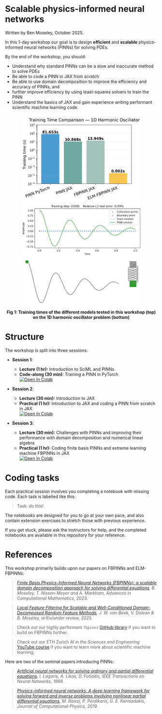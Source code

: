 # Scalable physics-informed neural networks

Written by Ben Moseley, October 2025.

In this 1-day workshop our goal is to design **efficient** and **scalable** physics-informed neural networks (PINNs) for solving PDEs.

By the end of the workshop, you should:

- Understand why standard PINNs can be a slow and inaccurate method to solve PDEs
- Be able to code a PINN in JAX from scratch
- Be able to use domain decomposition to improve the efficiency and accuracy of PINNs, and
- further improve efficiency by using least-squares solvers to train the PINN
- Understand the basics of JAX and gain experience writing performant scientific machine learning code.

<div style="text-align: center; margin-top: 20px">
    <img src="images/training_times.png" alt="Training Times" style="width:400px">
</div>
<div style="text-align: center;">
    <img src="images/example_solution.png" alt="Training Times" style="width:400px">
</div>
<div style="text-align: center;">
    <img src="https://raw.githubusercontent.com/benmoseley/AISE-2024/main/5_introduction_to_PINNs/oscillator.gif" alt="Training Times" style="width:400px">
</div>
<div style="text-align: center; font-weight: bold; margin-top: 5px; margin-bottom: 20px">
    Fig 1: Training times of the different models tested in this workshop (top) on the 1D harmonic oscillator problem (bottom)
</div>



# Structure

The workshop is split into three sessions:

- **Session 1**:
    - **Lecture (1 hr):** Introduction to SciML and PINNs
    - **Code-along (30 min):** Training a PINN in PyTorch  
    [<img src="https://colab.research.google.com/assets/colab-badge.svg" alt="Open In Colab"/>](https://colab.research.google.com/github/benmoseley/scalable-pinns-workshop/blob/main/Session%201%20-%20Code%20Along%20-%20Training%20a%20PINN%20in%20PyTorch%20-%20Student.ipynb)

- **Session 2**:
    - **Lecture (30 min):** Introduction to JAX
    - **Practical (1 hr):** Introduction to JAX and coding a PINN from scratch in JAX  
    [<img src="https://colab.research.google.com/assets/colab-badge.svg" alt="Open In Colab"/>](https://colab.research.google.com/github/benmoseley/scalable-pinns-workshop/blob/main/Session%202%20-%20Practical%20-%20Introduction%20to%20JAX%20and%20coding%20a%20PINN%20from%20scratch%20in%20JAX%20-%20Student.ipynb)

- **Session 3**:
    - **Lecture (30 min):** Challenges with PINNs and improving their performance with domain decomposition and numerical linear algebra
    - **Practical (1 hr):** Coding finite basis PINNs and extreme learning machine FBPINNs in JAX  
    [<img src="https://colab.research.google.com/assets/colab-badge.svg" alt="Open In Colab"/>](https://colab.research.google.com/github/benmoseley/scalable-pinns-workshop/blob/main/Session%203%20-%20Practical%20-%20Coding%20finite%20basis%20PINNs%20and%20extreme%20learning%20machine%20FBPINNs%20in%20JAX%20-%20Student.ipynb)



# Coding tasks

Each practical session involves you completing a notebook with missing code. Each task is labelled like this:

> Task: do this!

The notebooks are designed for you to go at your own pace, and also contain extension exercises to stretch those with previous experience.

If you get stuck, please ask the instructors for help, and the completed notebooks are available in this repository for your reference.


# References

This workshop primarily builds upon our papers on FBPINNs and ELM-FBPINNs:

> *[Finite Basis Physics-Informed Neural Networks (FBPINNs): a scalable domain decomposition approach for solving differential equations](https://link.springer.com/article/10.1007/s10444-023-10065-9), B. Moseley, T. Nissen-Meyer and A. Markham, Advances in Computational Mathematics, 2023.*

> *[Local Feature Filtering for Scalable and Well-Conditioned Domain-Decomposed Random Feature Methods](https://arxiv.org/abs/2506.17626), J. W. van Beek, V. Dolean & B. Moseley, arXiv/under review, 2025.*

> Check out our highly performant `fbpinns` [GitHub library](https://github.com/benmoseley/FBPINNs) if you want to build on FBPINNs further.

> Check out our ETH Zurich *AI in the Sciences and Engineering* [YouTube course](https://www.youtube.com/watch?v=LkKvhvsf6jY&list=PLJkYEExhe7rYFkBIB2U5pf_RWzYnFLj7r&index=1) if you want to learn more about scientific machine learning.

Here are two of the seminal papers introducing PINNs:

> *[Artificial neural networks for solving ordinary and partial differential equations](https://ieeexplore.ieee.org/document/712178), I. Lagaris, A. Likas, D. Fotiadis, IEEE Transactions on Neural Networks, 1998.*

> *[Physics-informed neural networks: A deep learning framework for solving forward and inverse problems involving nonlinear partial differential equations](https://www.sciencedirect.com/science/article/pii/S0021999118307125), M. Raissi, P. Perdikaris, G. E. Karniadakis, Journal of Computational Physics, 2019.*
